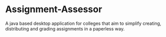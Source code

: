 # Assignment-Assessor
 A java based desktop application for colleges that aim to simplify creating, distributing and grading assignments in a paperless way.
